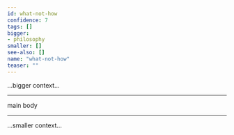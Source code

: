 ```yaml
---
id: what-not-how
confidence: 7
tags: []
bigger:
- philosophy
smaller: []
see-also: []
name: "what-not-how"
teaser: ""
---
```



...bigger context...

---

main body

---

...smaller context...
